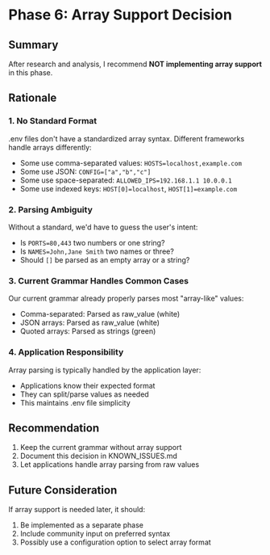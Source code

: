 # Phase 6: Array Support Decision

## Summary
After research and analysis, I recommend **NOT implementing array support** in this phase.

## Rationale

### 1. No Standard Format
.env files don't have a standardized array syntax. Different frameworks handle arrays differently:
- Some use comma-separated values: `HOSTS=localhost,example.com`
- Some use JSON: `CONFIG=["a","b","c"]`
- Some use space-separated: `ALLOWED_IPS=192.168.1.1 10.0.0.1`
- Some use indexed keys: `HOST[0]=localhost`, `HOST[1]=example.com`

### 2. Parsing Ambiguity
Without a standard, we'd have to guess the user's intent:
- Is `PORTS=80,443` two numbers or one string?
- Is `NAMES=John,Jane Smith` two names or three?
- Should `[]` be parsed as an empty array or a string?

### 3. Current Grammar Handles Common Cases
Our current grammar already properly parses most "array-like" values:
- Comma-separated: Parsed as raw_value (white)
- JSON arrays: Parsed as raw_value (white)
- Quoted arrays: Parsed as strings (green)

### 4. Application Responsibility
Array parsing is typically handled by the application layer:
- Applications know their expected format
- They can split/parse values as needed
- This maintains .env file simplicity

## Recommendation
1. Keep the current grammar without array support
2. Document this decision in KNOWN_ISSUES.md
3. Let applications handle array parsing from raw values

## Future Consideration
If array support is needed later, it should:
1. Be implemented as a separate phase
2. Include community input on preferred syntax
3. Possibly use a configuration option to select array format